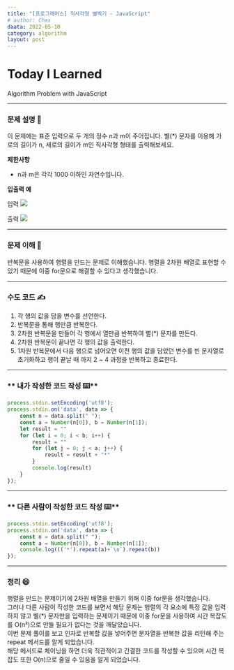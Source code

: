 ```yaml
---
title: "[프로그래머스] 직사각형 별찍기 - JavaScript"
# author: Chas
daata: 2022-05-10
category: algorithm
layout: post
---
```

# Today I Learned
Algorithm Problem with JavaScript

***

### **문제 설명 📖**

이 문제에는 표준 입력으로 두 개의 정수 n과 m이 주어집니다.
별(*) 문자를 이용해 가로의 길이가 n, 세로의 길이가 m인 직사각형 형태를 출력해보세요.

**제한사항**

- n과 m은 각각 1000 이하인 자연수입니다.

**입출력 예**

입력
![](https://velog.velcdn.com/images/qmasem/post/76c29903-085c-4fa5-8615-a36947a72ad3/image.png)

출력
![](https://velog.velcdn.com/images/qmasem/post/28e7ee54-08ac-45db-b13a-4482e0dc5add/image.png)

***

### **문제 이해 🔑**

반복문을 사용하여 행렬을 만드는 문제로 이해했습니다.
행렬을 2차원 배열로 표현할 수 있기 때문에 이중 for문으로 해결할 수 있다고 생각했습니다.


***

### **수도 코드 ✍️**

1. 각 행의 값을 담을 변수를 선언한다.
2. 반복문을 통해 행만큼 반복한다.
3. 2차원 반복문을 만들어 각 행에서 열만큼 반복하여 별(*) 문자를 만든다.
4. 2차원 반복문이 끝나면 각 행의 값을 출력한다.
5. 1차원 반복문에서 다음 행으로 넘어오면 이전 행의 값을 담았던 변수를 빈 문자열로 초기화하고 행이 끝날 때 까지 2 ~ 4 과정을 반복하고 종료한다.

***


### ** 내가 작성한 코드 작성 ⌨️**


``` javascript
process.stdin.setEncoding('utf8');
process.stdin.on('data', data => {
    const n = data.split(" ");
    const a = Number(n[0]), b = Number(n[1]);
    let result = ""
    for (let i = 0; i < b; i++) {
        result = ""
        for (let j = 0; j < a; j++) {
            result = result + "*"
        }
        console.log(result)
    }
});
```

***

### ** 다른 사람이 작성한 코드 작성 ⌨️**

```javascript
process.stdin.setEncoding('utf8');
process.stdin.on('data', data => {
    const n = data.split(" ");
    const a = Number(n[0]), b = Number(n[1]);
    console.log((('*').repeat(a)+`\n`).repeat(b))
});
```

***

### 정리 😄 

행렬을 만드는 문제이기에 2차원 배열을 만들기 위해 이중 for문을 생각했습니다.  
그러나 다른 사람이 작성한 코드를 보면서 해당 문제는 행렬의 각 요소에 특정 값을 입력하지 않고 별(*) 문자만을 입력하는 문제이기 때문에 이중 for문을 사용하여 시간 복잡도를 O(n²)으로 만들 필요가 없다는 것을 깨달았습니다.  
이번 문제 풀이를 보고 인자로 반복할 값을 넣어주면 문자열을 반복한 값을 리턴해 주는 repeat 메서드를 알게 되었습니다.  
해당 메서드로 체이닝을 하면 더욱 직관적이고 간결한 코드를 작성할 수 있으며 시간 복잡도 또한 O(n)으로 줄일 수 있음을 알게 되었습니다.